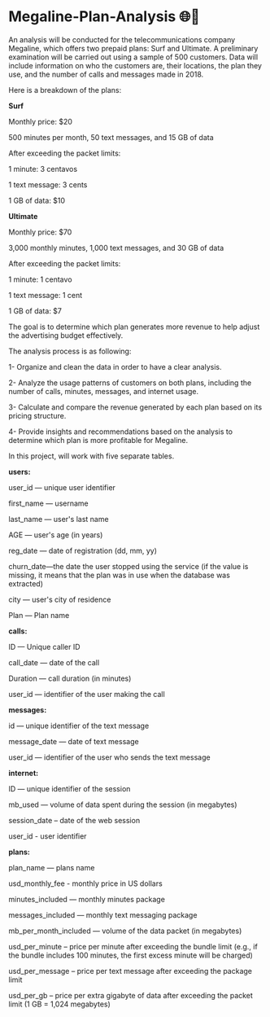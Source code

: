 # Megaline-Plan-Analysis 🌐📱

An analysis will be conducted for the telecommunications company Megaline, which offers two prepaid plans: Surf and Ultimate. A preliminary examination will be carried out using a sample of 500 customers. Data will include information on who the customers are, their locations, the plan they use, and the number of calls and messages made in 2018.

Here is a breakdown of the plans:

**Surf**

Monthly price: $20

500 minutes per month, 50 text messages, and 15 GB of data

After exceeding the packet limits:

1 minute: 3 centavos

1 text message: 3 cents

1 GB of data: $10

**Ultimate**

Monthly price: $70

3,000 monthly minutes, 1,000 text messages, and 30 GB of data

After exceeding the packet limits:

1 minute: 1 centavo

1 text message: 1 cent

1 GB of data: $7

The goal is to determine which plan generates more revenue to help adjust the advertising budget effectively.

The analysis process is as following:

1- Organize and clean the data in order to have a clear analysis.

2- Analyze the usage patterns of customers on both plans, including the number of calls, minutes, messages, and internet usage.

3- Calculate and compare the revenue generated by each plan based on its pricing structure.

4- Provide insights and recommendations based on the analysis to determine which plan is more profitable for Megaline.

In this project, will work with five separate tables.

**users:**

user_id — unique user identifier

first_name — username

last_name — user's last name

AGE — user's age (in years)

reg_date — date of registration (dd, mm, yy)

churn_date—the date the user stopped using the service (if the value is missing, it means that the plan was in use when the database was extracted)

city — user's city of residence

Plan — Plan name

**calls:**

ID — Unique caller ID

call_date — date of the call

Duration — call duration (in minutes)

user_id — identifier of the user making the call

**messages:**

id — unique identifier of the text message

message_date — date of text message

user_id — identifier of the user who sends the text message

**internet:**

ID — unique identifier of the session

mb_used — volume of data spent during the session (in megabytes)

session_date – date of the web session

user_id - user identifier

**plans:**

plan_name — plans name

usd_monthly_fee - monthly price in US dollars

minutes_included — monthly minutes package

messages_included — monthly text messaging package

mb_per_month_included — volume of the data packet (in megabytes)

usd_per_minute – price per minute after exceeding the bundle limit (e.g., if the bundle includes 100 minutes, the first excess minute will be charged)

usd_per_message – price per text message after exceeding the package limit

usd_per_gb – price per extra gigabyte of data after exceeding the packet limit (1 GB = 1,024 megabytes)
